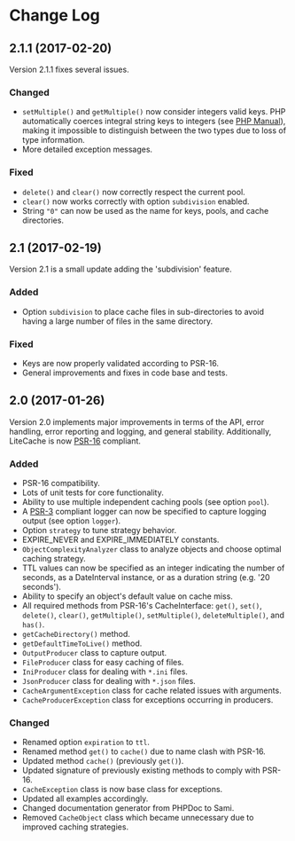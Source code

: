 
Change Log
==========

## 2.1.1 (2017-02-20)
Version 2.1.1 fixes several issues.

### Changed
- `setMultiple()` and `getMultiple()` now consider integers valid keys. PHP automatically coerces integral string keys to integers (see [PHP Manual](http://php.net/manual/en/language.types.array.php)), making it impossible to distinguish between the two types due to loss of type information.
- More detailed exception messages.

### Fixed
- `delete()` and `clear()` now correctly respect the current pool.
- `clear()` now works correctly with option `subdivision` enabled.
- String `"0"` can now be used as the name for keys, pools, and cache directories.



## 2.1 (2017-02-19)
Version 2.1 is a small update adding the 'subdivision' feature.

### Added
- Option `subdivision` to place cache files in sub-directories to avoid having a large number of files in the same directory.

### Fixed
- Keys are now properly validated according to PSR-16.
- General improvements and fixes in code base and tests.



## 2.0 (2017-01-26)
Version 2.0 implements major improvements in terms of the API, error handling, error reporting and logging, and general stability. Additionally, LiteCache is now [PSR-16](http://www.php-fig.org/psr/psr-16/) compliant.

### Added
- PSR-16 compatibility.
- Lots of unit tests for core functionality.
- Ability to use multiple independent caching pools (see option `pool`).
- A [PSR-3](http://www.php-fig.org/psr/psr-3/) compliant logger can now be specified to capture logging output (see option `logger`).
- Option `strategy` to tune strategy behavior.
- EXPIRE_NEVER and EXPIRE_IMMEDIATELY constants.
- `ObjectComplexityAnalyzer` class to analyze objects and choose optimal caching strategy.
- TTL values can now be specified as an integer indicating the number of seconds, as a DateInterval instance, or as a duration string (e.g. '20 seconds').
- Ability to specify an object's default value on cache miss.
- All required methods from PSR-16's CacheInterface: `get()`, `set()`, `delete()`, `clear()`, `getMultiple()`, `setMultiple()`, `deleteMultiple()`, and `has()`.
- `getCacheDirectory()` method.
- `getDefaultTimeToLive()` method.
- `OutputProducer` class to capture output.
- `FileProducer` class for easy caching of files.
- `IniProducer` class for dealing with `*.ini` files.
- `JsonProducer` class for dealing with `*.json` files.
- `CacheArgumentException` class for cache related issues with arguments.
- `CacheProducerException` class for exceptions occurring in producers.

### Changed
- Renamed option `expiration` to `ttl`.
- Renamed method `get()` to `cache()` due to name clash with PSR-16.
- Updated method `cache()` (previously `get()`).
- Updated signature of previously existing methods to comply with PSR-16.
- `CacheException` class is now base class for exceptions.
- Updated all examples accordingly.
- Changed documentation generator from PHPDoc to Sami.
- Removed `CacheObject` class which became unnecessary due to improved caching strategies.

